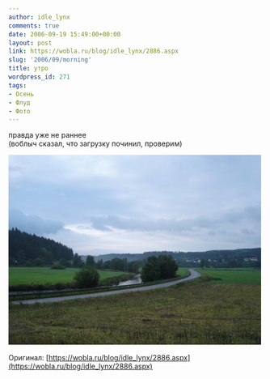 ```yaml
---
author: idle_lynx
comments: true
date: 2006-09-19 15:49:00+00:00
layout: post
link: https://wobla.ru/blog/idle_lynx/2886.aspx
slug: '2006/09/morning'
title: утро
wordpress_id: 271
tags:
- Осень
- Флуд
- Фото
---
```


правда уже не раннее  
(воблыч сказал, что загрузку починил, проверим)

![Morning](images/2007/05/3afd0fa4-95ae-4bda-a4a8-2cfd4a781a4c.jpg)

Оригинал: [https://wobla.ru/blog/idle_lynx/2886.aspx](https://wobla.ru/blog/idle_lynx/2886.aspx)
